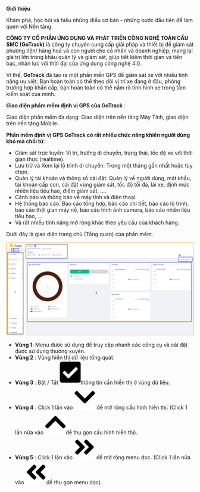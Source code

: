  **Giới thiệu**
 
Khám phá, học hỏi và hiểu những điều cơ bản - những bước đầu tiên để làm quen với Nền tảng.

**CÔNG TY CỔ PHẦN ỨNG DỤNG VÀ PHÁT TRIỂN CÔNG NGHỆ TOÀN CẦU SMC (GoTrack)** là công ty chuyên cung cấp giải pháp và thiết bị để giám sát phương tiện/ hàng hoá và con người cho cá nhân và doanh nghiệp, mang lại giá trị lớn trong khâu quản lý và giám sát, giúp tiết kiệm thời gian và tiền bạc, nhân lực với thời đại của ứng dụng công nghệ 4.0.

Vì thế, **GoTrack** đã tạo ra một phần mền GPS để giám sát xe với nhiều tính năng ưu việt. Bạn hoàn toàn có thể theo dõi vị trí xe đang ở đâu, phòng trường hợp khẩn cấp, bạn hoàn toàn có thể nắm rõ tình hình xe trong tầm kiểm soát của mình.

**Giao diện phầm mềm định vị GPS của GoTrack** :

Giao diện phần mềm đa dạng: Giao diện trên nền tảng Máy Tính, giao diện trên nền tảng Mobile.

**Phần mềm định vị GPS GoTrack có rất nhiều chức năng khiến người dùng khó mà chối từ**:
- Giám sát trực tuyến: Vị trí, hướng di chuyển, trạng thái, tốc độ xe với thời gian thực (realtime).
- Lưu trữ và Xem lại lộ trình di chuyển: Trong một tháng gần nhất hoặc tùy chọn.
- Quản lý tài khoản và thông số cài đặt: Quản lý về người dùng, mật khẩu, tài khoản cấp con, cài đặt vùng giám sát, tốc độ tối đa, lái xe, định mức nhiên liệu tiêu hao, điểm giám sát, ....
- Cảnh báo và thông báo về máy tính và điện thoại.
- Hệ thống báo cáo: Báo cáo tổng hợp, báo cáo chi tiết, báo cáo lộ trình, báo cáo thời gian máy nổ, báo cáo hình ảnh camera, báo cáo nhiên liệu tiêu hao, ...
-  Và rất nhiều tính năng mở rộng khác theo yêu cầu của khách hàng.

Dưới đây là giao diện trang chủ (Tổng quan) của phần mềm.

<span style="display:block;text-align:center">![active device ](/docs/assets/images/web-interface/Home-page.png)
- **Vùng 1**: Menu được sử dụng để truy cập nhanh các công cụ và cài đặt được sử dụng thường xuyên.
- **Vùng 2** : Vùng hiển thị dữ liệu tổng quát.
- **Vùng 3** : Bật / Tắt  <span class="icon-left svg-filter-tick">![Ok](/docs/assets/images/web-interface/icon/SVG/check-square1.svg)thông tin cần hiển thị ở vùng dữ liệu.
- **Vùng 4** : Click 1 lần vào <span class="icon-left svg-filter-search">![Ok](/docs/assets/images/web-interface/icon/SVG/chevron-down.svg) để mở rộng cấu hình hiển thị. (Click 1 lần nữa vào <span class="icon-left svg-filter-search">![Ok](/docs/assets/images/web-interface/icon/SVG/chevron-up.svg)để thu gọn cấu hình hiển thị). 
- **Vùng 5** : Click 1 lần vào <span class="icon-left svg-filter-tick">![Ok](/docs/assets/images/web-interface/icon/SVG/angle-double-right.svg) để mở rộng menu dọc. (Click 1 lần nữa vào <span class="icon-left svg-filter-tick">![Ok](/docs/assets/images/web-interface/icon/SVG/angle-double-left.svg)để thu gọn menu dọc). 

